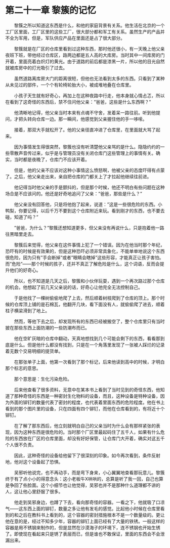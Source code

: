 # 第二十一章 黎簇的记忆


　　黎簇之所以知道这东西是什么，和他的家庭背景有关系。他生活在北京的一个工厂区里面，工厂区里的这些工厂，很大部分都和军工有关系。虽然生产的产品并不全为军用，但是，军队供应产品在里面还是占了很大部分。

　　黎簇就是在厂区的仓库里看到过这种东西，那时他还很小，有一天晚上他父亲夜班下班，带他经过仓库区，路两边都是五人高的大库房。当时其中一间库房的门开着，里面亮着白炽灯的黄光。由于道路的前后都是漆黑一片，所以他的目光自然就被库房中的灯光吸引了过去。

　　虽然道路离库房大门的距离很短，但他也无法看到太多的东西。只看到了某种从未见过的部件，一个个有轮椅轮胎大小，被成堆地叠在仓库里。

　　小孩子天生就有好奇心，再加上在这种夜路中行走，他本身就心情忐忑，所以在看到了这奇怪的东西后，禁不住问他父亲：”爸爸，这些是什么东西啊？”

　　他清晰地记得，他父亲当时本来有点魂不守舍，发着呆一路往前。听到他提问，才把头转向仓库一边。那一瞬间，他感觉到父亲握住他的手一哆嗦。

　　接着，那双大手就松开了。他的父亲径直冲进了仓库里，在里面就大骂了起来。

　　因为事情发生得很突然，黎簇也没有听清楚他父亲骂的是什么。隐隐约约的一些零散声音传过来，似乎是与管理员没有关闭仓库门这些管理上的事情有关。确实，当时都是夜晚了，仓库门不应该开着。

　　但是，他的父亲不应该对这种小事情这么愤怒啊，他被父亲的态度吓得有点蒙了。之后，他父亲走出来，亲自把仓库的门都关上了才拉起他继续往前进。

　　他记得当时他父亲的手是颤抖的，但是那个时候，他还不明白有些问题在这种场合是不应该问的。他还是好奇地追问了父亲：”爸爸，那些是什么？”

　　他父亲没有回答他，只是将他抱了起来，说道：”这是一些很危险的东西。小鸭梨，你要记得，以后千万不要到这个仓库附近来玩。看到刚才的东西，也不要去碰，知道了吗？”

　　”爸爸，为什么？”黎簇还想知道更多，但父亲没有再说什么，只是抱着他一路往黑暗里走去。

　　黎簇后来觉得，他父亲在这件事情上犯了一个错误。因为在他当时那个年纪，恐吓有的时候是有效果的，但是这种恐吓必须非常具象化，不能单单地说这个东西很危险，因为只有”手会断掉”或者”眼睛会瞎掉”这些形容，才能真正让孩子害怕。而”危险”——那个时候的孩子，还并不真正了解危险是什么，这个词语，反而会提升他们的好奇心。

　　所以，也不知道是几天之后，黎簇和小伙伴玩耍，遇到一个再次路过那个仓库的机会。他想起了前几天父亲说的话，好奇心让他完全无法控制自己。

　　于是他找了一棵树偷偷地爬了上去，然后顺着树枝爬到了仓库的顶上。那个时候的仓库顶上铺的是石棉瓦，他翻开几块，看下面没有人，就偷偷爬了进去，顺着柱子横梁滑到了地上。

　　然而，等他下去之后，却发现所有的东西已经被搬空了，整个仓库里只有当时披在那些东西上面防潮的一些防潮布而已。

　　他在空旷灰暗的仓库中翻动，天真地想找到几个可能会剩下的东西，看看那到底是什么。但是他什么都没有找到，只是在一个角落里发现了一张被人踩烂的记录着无数个交易明细的提货单。

　　在那张单子上面，他第一次看到了那个标记，后来他读到高中的时候，才明白那个标志的意思。

　　那个意思是：生化污染危险。

　　后来他查看了很多资料，无意中在某本书上看到了当时见到的奇怪东西，他知道了那种奇怪的东西是一种密封生化物料的设备，而且，这种设备是特种设备，因为外面的铆钉的数量代表了密封的程度，也代表着里面东西的危险程度。他在书上看到的那个图片里的设备，只在四面有四个铆钉，而他在仓库看到的，有将近十个铆钉。

　　在了解了那东西后，他立刻就明白自己的父亲当时为什么会有那样紧张的表现，因为这种东西是很危险的。当时那个厂区里最起码住了五千人，如果有什么危险的东西放在厂区的仓库里面，却没有好好保管，让仓库门大开着，确实对这五千个人很不负责。

　　因此，这种奇怪的设备给他留下了很深刻的印象。如今再次看到，条件反射地，他对这个设备起了恐惧。

　　吴邪听他说完，也不再动手，而是弯下身来，小心翼翼地查看那玩意儿。黎簇终于有了点小小的得意念头：这小老板牛X哄哄的，总算是听了我一回，自己也算是争回了些脸面。这个小细节也让他觉得，吴邪也并不是那种什么道理都不讲的人，这让他心里舒服了很多。

　　他走到吴邪身边，也蹲了下去，看向那奇怪的容器。一看之下，他就吸了口凉气——这东西上面的铆钉，数量之多让他有发毛的感觉。比起他小时候在仓库里看到的和之后在教科书上看到的，这个容器的密封措施根本不是一个数量级的。更让他在意的是，经过不知多少年，容器的铆钉上面已经有了大量的铁锈。一般这样的容器是用不锈钢来制作的，但是显然在沙漠海子的环境下，连不锈钢也开始生锈了。即使现在看起来只是锈了表层而已，但是谁也不敢保证，里面的东西会不会泄漏出来。

